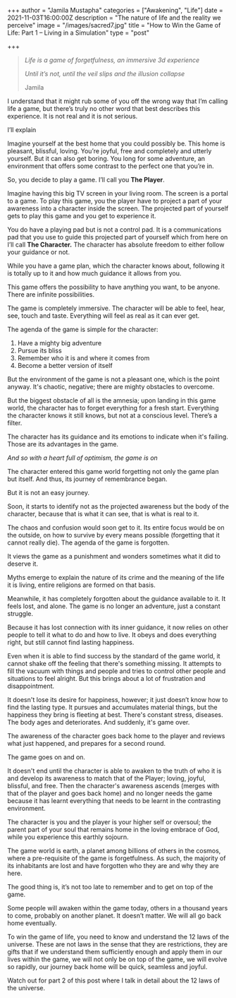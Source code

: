 +++
author = "Jamila Mustapha"
categories = ["Awakening", "Life"]
date = 2021-11-03T16:00:00Z
description = "The nature of life and the reality we perceive"
image = "/images/sacred7.jpg"
title = "How to Win the Game of Life: Part 1 – Living in a Simulation"
type = "post"

+++
> _Life is a game of forgetfulness, an immersive 3d experience_
>
> _Until it’s not, until the veil slips and the illusion collapse_
>
> Jamila

I understand that it might rub some of you off the wrong way that I’m calling life a game, but there’s truly no other word that best describes this experience. It is not real and it is not serious. 

I’ll explain

Imagine yourself at the best home that you could possibly be. This home is pleasant, blissful, loving. You’re joyful, free and completely and utterly yourself. But it can also get boring. You long for some adventure, an environment that offers some contrast to the perfect one that you’re in.

So, you decide to play a game. I’ll call you **The Player**.

Imagine having this big TV screen in your living room. The screen is a portal to a game. To play this game, you the player have to project a part of your awareness into a character inside the screen. The projected part of yourself gets to play this game and you get to experience it.

You do have a playing pad but is not a control pad. It is a communications pad that you use to guide this projected part of yourself which from here on I’ll call **The Character.** The character has absolute freedom to either follow your guidance or not.

While you have a game plan, which the character knows about, following it is totally up to it and how much guidance it allows from you.

This game offers the possibility to have anything you want, to be anyone. There are infinite possibilities.

The game is completely immersive. The character will be able to feel, hear, see, touch and taste. Everything will feel as real as it can ever get.

The agenda of the game is simple for the character:

1. Have a mighty big adventure
2. Pursue its bliss
3. Remember who it is and where it comes from
4. Become a better version of itself

But the environment of the game is not a pleasant one, which is the point anyway. It's chaotic, negative; there are mighty obstacles to overcome.

But the biggest obstacle of all is the amnesia; upon landing in this game world, the character has to forget everything for a fresh start. Everything the character knows it still knows, but not at a conscious level. There’s a filter.

The character has its guidance and its emotions to indicate when it's failing. Those are its advantages in the game.

_And so with a heart full of optimism, the game is on_

The character entered this game world forgetting not only the game plan but itself. And thus, its journey of remembrance began.

But it is not an easy journey.

Soon, it starts to identify not as the projected awareness but the body of the character, because that is what it can see, that is what is real to it.

The chaos and confusion would soon get to it. Its entire focus would be on the outside, on how to survive by every means possible (forgetting that it cannot really die). The agenda of the game is forgotten.

It views the game as a punishment and wonders sometimes what it did to deserve it. 

Myths emerge to explain the nature of its crime and the meaning of the life it is living, entire religions are formed on that basis.

Meanwhile, it has completely forgotten about the guidance available to it. It feels lost, and alone. The game is no longer an adventure, just a constant struggle.

Because it has lost connection with its inner guidance, it now relies on other people to tell it what to do and how to live. It obeys and does everything right, but still cannot find lasting happiness.

Even when it is able to find success by the standard of the game world, it cannot shake off the feeling that there's something missing. It attempts to fill the vacuum with things and people and tries to control other people and situations to feel alright. But this brings about a lot of frustration and disappointment.

It doesn't lose its desire for happiness, however; it just doesn’t know how to find the lasting type. It pursues and accumulates material things, but the happiness they bring is fleeting at best. There's constant stress, diseases. The body ages and deteriorates. And suddenly, it's game over.

The awareness of the character goes back home to the player and reviews what just happened, and prepares for a second round.

The game goes on and on.

It doesn't end until the character is able to awaken to the truth of who it is and develop its awareness to match that of the Player; loving, joyful, blissful, and free. Then the character's awareness ascends (merges with that of the player and goes back home) and no longer needs the game because it has learnt everything that needs to be learnt in the contrasting environment.

The character is you and the player is your higher self or oversoul; the parent part of your soul that remains home in the loving embrace of God, while you experience this earthly sojourn.

The game world is earth, a planet among billions of others in the cosmos, where a pre-requisite of the game is forgetfulness. As such, the majority of its inhabitants are lost and have forgotten who they are and why they are here.

The good thing is, it’s not too late to remember and to get on top of the game.

Some people will awaken within the game today, others in a thousand years to come, probably on another planet. It doesn’t matter. We will all go back home eventually.

To win the game of life, you need to know and understand the 12 laws of the universe. These are not laws in the sense that they are restrictions, they are gifts that if we understand them sufficiently enough and apply them in our lives within the game, we will not only be on top of the game, we will evolve so rapidly, our journey back home will be quick, seamless and joyful.

Watch out for part 2 of this post where I talk in detail about the 12 laws of the universe.